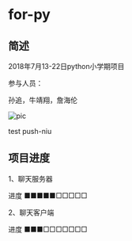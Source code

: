 # for-py

## 简述
2018年7月13-22日python小学期项目

参与人员：

孙追，牛靖翔，詹海伦

![pic](https://wx3.sinaimg.cn/mw690/b74f0e41ly1ft81oy4y7zj206q08a0st.jpg)

test push-niu
## 项目进度

1、聊天服务器

进度 ■■■■■□□□□□

2、聊天客户端

进度 ■■■□□□□□□□


